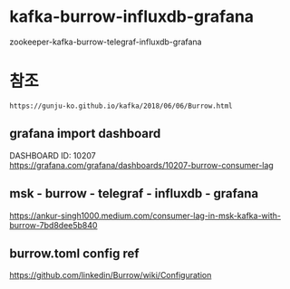 # kafka-burrow-influxdb-grafana
zookeeper-kafka-burrow-telegraf-influxdb-grafana

# 참조
```
https://gunju-ko.github.io/kafka/2018/06/06/Burrow.html
```


## grafana import dashboard
DASHBOARD ID: 10207 <br/>
https://grafana.com/grafana/dashboards/10207-burrow-consumer-lag

## msk - burrow - telegraf - influxdb - grafana
https://ankur-singh1000.medium.com/consumer-lag-in-msk-kafka-with-burrow-7bd8dee5b840

## burrow.toml config ref
https://github.com/linkedin/Burrow/wiki/Configuration
